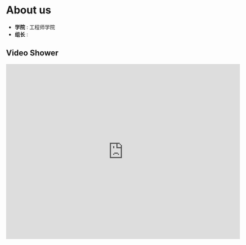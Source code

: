 # About us
- **学院** : 工程师学院
- **组长** :

## Video Shower
<iframe src="https://player.bilibili.com/player.html?bvid=BV1NX4y1d7d7" width="640" height="480" frameborder="0" scrolling="no"></iframe>